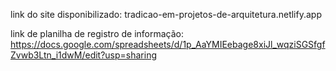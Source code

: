 link do site disponibilizado: tradicao-em-projetos-de-arquitetura.netlify.app

link de planilha de registro de informação: https://docs.google.com/spreadsheets/d/1p_AaYMIEebage8xiJl_wqziSGSfgfZvwb3Ltn_i1dwM/edit?usp=sharing
